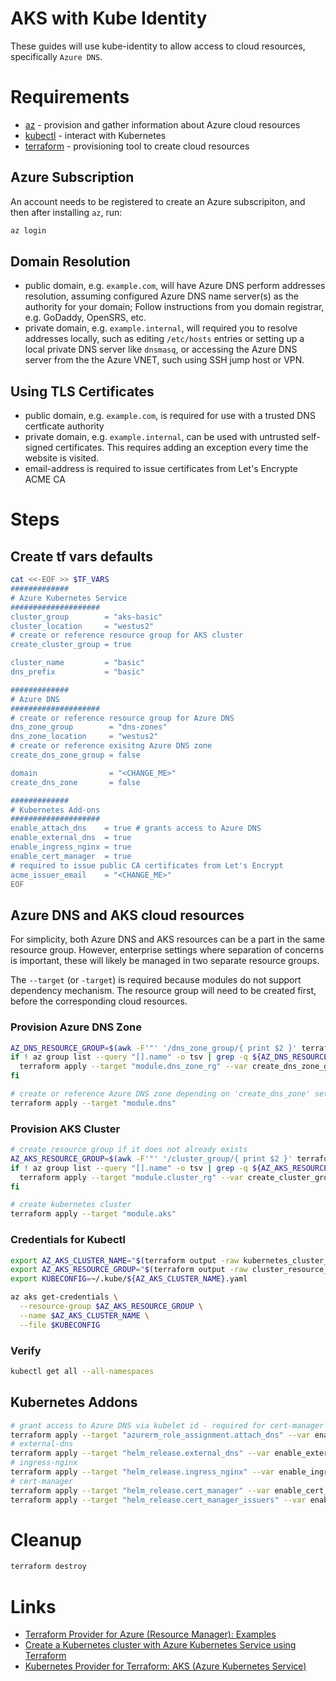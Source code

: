 # AKS with Kube Identity

These guides will use kube-identity to allow access to cloud resources, specifically `Azure DNS`.

# Requirements

  * [az](https://docs.microsoft.com/cli/azure/install-azure-cli) - provision and gather information about Azure cloud resources
  * [kubectl](https://kubernetes.io/docs/tasks/tools/) - interact with Kubernetes
  * [terraform](https://www.terraform.io/) - provisioning tool to create cloud resources

## Azure Subscription

An account needs to be registered to create an Azure subscripiton, and then after installing `az`, run:

```bash
az login
```

## Domain Resolution

* public domain, e.g. `example.com`, will have Azure DNS perform addresses resolution, assuming configured Azure DNS name server(s) as the authority for your domain; Follow instructions from you domain registrar, e.g. GoDaddy, OpenSRS, etc.
* private domain, e.g. `example.internal`, will required you to resolve addresses locally, such as editing `/etc/hosts` entries or setting up a local private DNS server like `dnsmasq`, or accessing the Azure DNS server from the the Azure VNET, such using SSH jump host or VPN.
## Using TLS Certificates

* public domain, e.g. `example.com`, is required for use with a trusted DNS certficate authority
* private domain, e.g. `example.internal`, can be used with untrusted self-signed certificates.  This requires adding an exception every time the website is visited.
* email-address is required to issue certificates from Let's Encrypte ACME CA
# Steps

## Create tf vars defaults

```bash
cat <<-EOF >> $TF_VARS
#############
# Azure Kubernetes Service
####################
cluster_group        = "aks-basic"
cluster_location     = "westus2"
# create or reference resource group for AKS cluster
create_cluster_group = true

cluster_name         = "basic"
dns_prefix           = "basic"

#############
# Azure DNS
####################
# create or reference resource group for Azure DNS
dns_zone_group        = "dns-zones"
dns_zone_location     = "westus2"
# create or reference exisitng Azure DNS zone
create_dns_zone_group = false

domain                = "<CHANGE_ME>" 
create_dns_zone       = false

#############
# Kubernetes Add-ons
####################
enable_attach_dns    = true # grants access to Azure DNS
enable_external_dns  = true
enable_ingress_nginx = true
enable_cert_manager  = true
# required to issue public CA certificates from Let's Encrypt
acme_issuer_email    = "<CHANGE_ME>" 
EOF
```

## Azure DNS and AKS cloud resources

For simplicity, both Azure DNS and AKS resources can be a part in the same resource group.  However, enterprise settings where separation of concerns is important, these will likely be managed in two separate resource groups.

The `--target` (or `-target`) is required because modules do not support dependency mechanism. The resource group will need to be created first, before the corresponding cloud resources.

### Provision Azure DNS Zone

```bash 
AZ_DNS_RESOURCE_GROUP=$(awk -F'"' '/dns_zone_group/{ print $2 }' terraform.tfvars)
if ! az group list --query "[].name" -o tsv | grep -q ${AZ_DNS_RESOURCE_GROUP}; then
  terraform apply --target "module.dns_zone_rg" --var create_dns_zone_group="true"
fi

# create or reference Azure DNS zone depending on 'create_dns_zone' setting
terraform apply --target "module.dns"
```

### Provision AKS Cluster

```bash
# create resource group if it does not already exists
AZ_AKS_RESOURCE_GROUP=$(awk -F'"' '/cluster_group/{ print $2 }' terraform.tfvars)
if ! az group list --query "[].name" -o tsv | grep -q ${AZ_AKS_RESOURCE_GROUP}; then
  terraform apply --target "module.cluster_rg" --var create_cluster_group="true"
fi

# create kubernetes cluster
terraform apply --target "module.aks"
```
### Credentials for Kubectl

```bash
export AZ_AKS_CLUSTER_NAME="$(terraform output -raw kubernetes_cluster_name)"
export AZ_AKS_RESOURCE_GROUP="$(terraform output -raw cluster_resource_group_name)"
export KUBECONFIG=~/.kube/${AZ_AKS_CLUSTER_NAME}.yaml

az aks get-credentials \
  --resource-group $AZ_AKS_RESOURCE_GROUP \
  --name $AZ_AKS_CLUSTER_NAME \
  --file $KUBECONFIG
```

### Verify

```bash
kubectl get all --all-namespaces
```

## Kubernetes Addons


```bash
# grant access to Azure DNS via kubelet id - required for cert-manager and external-dns
terraform apply --target "azurerm_role_assignment.attach_dns" --var enable_attach_dns="true"
# external-dns
terraform apply --target "helm_release.external_dns" --var enable_external_dns="true"
# ingress-nginx
terraform apply --target "helm_release.ingress_nginx" --var enable_ingress_nginx="true"
# cert-manager
terraform apply --target "helm_release.cert_manager" --var enable_cert_manager="true"
terraform apply --target "helm_release.cert_manager_issuers" --var enable_cert_manager="true" --var acme_issuer_email="<your-email-goes-here>"
```

# Cleanup

```bash
terraform destroy
```

# Links

* [Terraform Provider for Azure (Resource Manager): Examples](https://github.com/hashicorp/terraform-provider-azurerm/tree/main/examples)
* [Create a Kubernetes cluster with Azure Kubernetes Service using Terraform](https://docs.microsoft.com/en-us/azure/developer/terraform/create-k8s-cluster-with-tf-and-aks)
* [Kubernetes Provider for Terraform: AKS (Azure Kubernetes Service)](https://github.com/hashicorp/terraform-provider-kubernetes/tree/main/_examples/aks)
